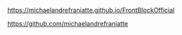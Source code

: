 ﻿https://michaelandrefraniatte.github.io/FrontBlockOfficial  
  
https://github.com/michaelandrefraniatte  